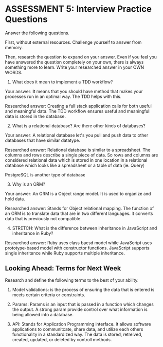 # ASSESSMENT 5: Interview Practice Questions

Answer the following questions.

First, without external resources. Challenge yourself to answer from memory.

Then, research the question to expand on your answer. Even if you feel you have answered the question completely on your own, there is always something more to learn. Write your researched answer in your OWN WORDS.

1. What does it mean to implement a TDD workflow?

Your answer: It means that you should have method that makes your processes run in an optimal way. The TDD helps with this.

Researched answer: Creating a full stack application calls for both useful and meaningful data. The TDD workflow ensures useful and meaningful data is stored in the database.

2. What is a relational database? Are there other kinds of databases?

Your answer: A relational database let's you pull and push data to other databases that have similar datatype.

Researched answer: Relational database is similar to a spreadsheet. The columns and rows describe a single piece of data. So rows and columns are considered relational data which is stored in one location in a relational database which looks like a spreadsheet or a table of data (ie. Query) 

PostgreSQL is another type of database

3. Why is an ORM?

Your answer: An ORM is a Object range model. It is used to organize and hold data.

Researched answer: Stands for Object relational mapping. The function of an ORM is to translate data that are in two different languages. It converts data that is previously not compatible.

4. STRETCH: What is the difference between inheritance in JavaScript and inheritance in Ruby?

Researched answer: Ruby uses class baesd model while JavaScript uses prototype-based model with constructor functions. JavaScript supports single inheritance while Ruby supports multiple inheritance.

## Looking Ahead: Terms for Next Week

Research and define the following terms to the best of your ability.

1. Model validations: is the process of ensuring the data that is entered is meets certain criteria or constraints.

2. Params: Params is an input that is passed in a function which changes the output. A strong param provide control over what information is being allowed into a database.

3. API: Stands for Application Programming interface. It allows software applications to communitcate, share data, and utilize each others functionality in a standardized way. The data is stored, retreived, created, updated, or deleted by controll methods.
